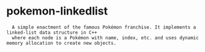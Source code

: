 # pokemon-linkedlist


      A simple enactment of the famous Pokémon franchise. It implements a linked-list data structure in C++ 
      where each node is a Pokémon with name, index, etc. and uses dynamic memory allocation to create new objects. 
